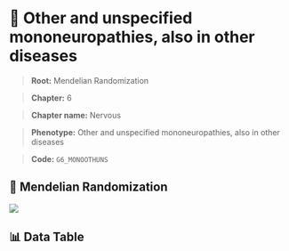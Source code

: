 # 🧪 Other and unspecified mononeuropathies, also in other diseases

> **Root:** Mendelian Randomization

> **Chapter:** 6  

> **Chapter name:** Nervous

> **Phenotype:** Other and unspecified mononeuropathies, also in other diseases  

> **Code:** `G6_MONOOTHUNS`

## 🧬 Mendelian Randomization  

<img src="/MR/Figures/Forward/G6_MONOOTHUNS.png"/>

## 📊 Data Table

<CsvTableMRF src="/public/MR/Data/Forward/G6_MONOOTHUNS.csv"/>
